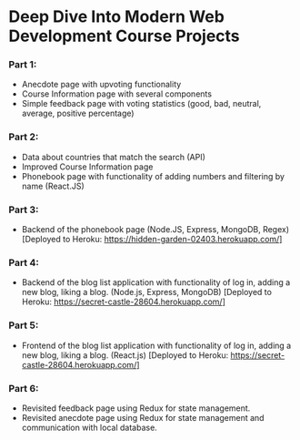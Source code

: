 # Deep Dive Into Modern Web Development Course Projects
### Part 1: 
- Anecdote page with upvoting functionality
- Course Information page with several components
- Simple feedback page with voting statistics (good, bad, neutral, average, positive percentage)

### Part 2:
- Data about countries that match the search (API)
- Improved Course Information page
- Phonebook page with functionality of adding numbers and filtering by name (React.JS)

### Part 3:
- Backend of the phonebook page (Node.JS, Express, MongoDB, Regex) [Deployed to Heroku: https://hidden-garden-02403.herokuapp.com/]

### Part 4:
- Backend of the blog list application with functionality of log in, adding a new blog, liking a blog. (Node.js, Express, MongoDB)  [Deployed to Heroku: https://secret-castle-28604.herokuapp.com/]

### Part 5:
- Frontend of the blog list application with functionality of log in, adding a new blog, liking a blog. (React.js)  [Deployed to Heroku: https://secret-castle-28604.herokuapp.com/]

### Part 6:
- Revisited feedback page using Redux for state management.
- Revisited anecdote page using Redux for state management and communication with local database.
